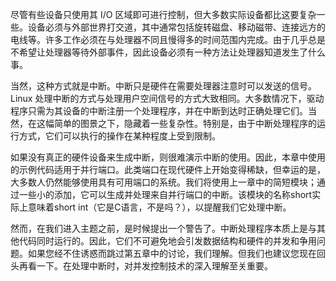 尽管有些设备只使用其 I/O 区域即可进行控制，但大多数实际设备都比这要复杂一些。设备必须与外部世界打交道，其中通常包括旋转磁盘、移动磁带、连接远方的电线等。许多工作必须在与处理器不同且慢得多的时间范围内完成。由于几乎总是不希望让处理器等待外部事件，因此设备必须有一种方法让处理器知道发生了什么事。

当然，这种方式就是中断。中断只是硬件在需要处理器注意时可以发送的信号。Linux 处理中断的方式与处理用户空间信号的方式大致相同。大多数情况下，驱动程序只需为其设备的中断注册一个处理程序，并在中断到达时正确处理它们。当然，在这幅简单的图景之下，隐藏着一些复杂性。特别是，由于中断处理程序的运行方式，它们可以执行的操作在某种程度上受到限制。

如果没有真正的硬件设备来生成中断，则很难演示中断的使用。因此，本章中使用的示例代码适用于并行端口。此类端口在现代硬件上开始变得稀缺，但幸运的是，大多数人仍然能够使用具有可用端口的系统。我们将使用上一章中的简短模块；通过一些小的添加，它可以生成并处理来自并行端口的中断。该模块的名称short实际上意味着short int（它是C语言，不是吗？），以提醒我们它处理中断。

然而，在我们进入主题之前，是时候提出一个警告了。中断处理程序本质上是与其他代码同时运行的。因此，它们不可避免地会引发数据结构和硬件的并发和争用问题。如果您经不住诱惑而跳过第五章中的讨论，我们理解。但我们也建议您现在回头再看一下。在处理中断时，对并发控制技术的深入理解至关重要。

